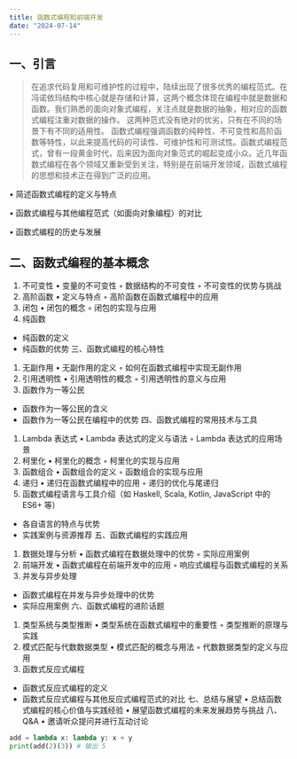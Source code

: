 ```yaml
---
title: 函数式编程和前端开发
date: "2024-07-14"
---
```


## 一、引言

> 在追求代码复用和可维护性的过程中，陆续出现了很多优秀的编程范式。在冯诺依玛结构中核心就是存储和计算，这两个概念体现在编程中就是数据和函数。我们熟悉的面向对象式编程，关注点就是数据的抽象，相对应的函数式编程注重对数据的操作。
> 这两种范式没有绝对的优劣，只有在不同的场景下有不同的适用性。
> 函数式编程强调函数的纯粹性、不可变性和高阶函数等特性，以此来提高代码的可读性、可维护性和可测试性。函数式编程范式，曾有一段黄金时代，后来因为面向对象范式的崛起变成小众。近几年函数式编程在各个领域又重新受到关注，特别是在前端开发领域，函数式编程的思想和技术正在得到广泛的应用。

• 简述函数式编程的定义与特点

• 函数式编程与其他编程范式（如面向对象编程）的对比

• 函数式编程的历史与发展

## 二、函数式编程的基本概念

1. 不可变性
   • 变量的不可变性
   ◦ 数据结构的不可变性
   ◦ 不可变性的优势与挑战
2. 高阶函数
   • 定义与特点
   ◦ 高阶函数在函数式编程中的应用
3. 闭包
   • 闭包的概念
   ◦ 闭包的实现与应用
4. 纯函数

- 纯函数的定义
- 纯函数的优势
  三、函数式编程的核心特性

1. 无副作用
   • 无副作用的定义
   ◦ 如何在函数式编程中实现无副作用
2. 引用透明性
   • 引用透明性的概念
   ◦ 引用透明性的意义与应用
3. 函数作为一等公民

- 函数作为一等公民的含义
- 函数作为一等公民在编程中的优势
  四、函数式编程的常用技术与工具

1. Lambda 表达式
   • Lambda 表达式的定义与语法
   ◦ Lambda 表达式的应用场景
2. 柯里化
   • 柯里化的概念
   ◦ 柯里化的实现与应用
3. 函数组合
   • 函数组合的定义
   ◦ 函数组合的实现与应用
4. 递归
   • 递归在函数式编程中的应用
   ◦ 递归的优化与尾递归
5. 函数式编程语言与工具介绍（如 Haskell, Scala, Kotlin, JavaScript 中的 ES6+ 等）

- 各自语言的特点与优势
- 实践案例与资源推荐
  五、函数式编程的实践应用

1. 数据处理与分析
   • 函数式编程在数据处理中的优势
   ◦ 实际应用案例
2. 前端开发
   • 函数式编程在前端开发中的应用
   ◦ 响应式编程与函数式编程的关系
3. 并发与异步处理

- 函数式编程在并发与异步处理中的优势
- 实际应用案例
  六、函数式编程的进阶话题

1. 类型系统与类型推断
   • 类型系统在函数式编程中的重要性
   ◦ 类型推断的原理与实践
2. 模式匹配与代数数据类型
   • 模式匹配的概念与用法
   ◦ 代数数据类型的定义与应用
3. 函数式反应式编程

- 函数式反应式编程的定义
- 函数式反应式编程与其他反应式编程范式的对比
  七、总结与展望
  • 总结函数式编程的核心价值与实践经验
  • 展望函数式编程的未来发展趋势与挑战
  八、Q&A
  • 邀请听众提问并进行互动讨论

```python
add = lambda x: lambda y: x + y
print(add(2)(3)) # 输出 5

```
